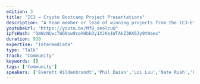 ```yaml
---
edition: 3
title: "IC3 – Crypto Bootcamp Project Presentations"
description: "A team member or lead of winning projects from the IC3-Ethereum Crypto Bootcamp present their projects and related current or future work."
youtubeUrl: "https://youtu.be/Mf8_seolcuQ"
ipfsHash: "QmNcNUwcTWGNsw9ceXHbkDy1XJKe1WTAkZ3HX6Jy9tWaex"
duration: 938
expertise: "Intermediate"
type: "Talk"
track: "Community"
keywords: []
tags: ['Community']
speakers: ['Everett Hildenbrandt','Phil Daian','Loi Luu','Nate Rush','Haseeb Qureshi']
---
```

